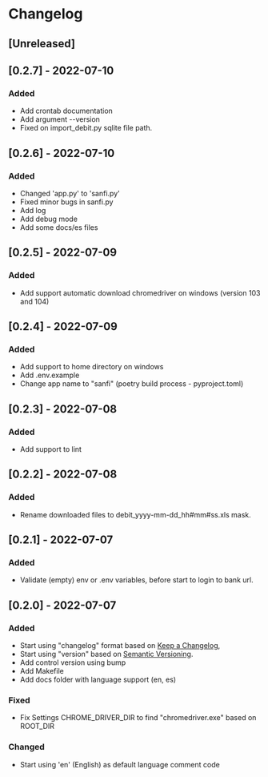 # Changelog

## [Unreleased]

## [0.2.7] - 2022-07-10
### Added
- Add crontab documentation
- Add argument --version
- Fixed on import_debit.py sqlite file path.

## [0.2.6] - 2022-07-10
### Added
- Changed 'app.py' to 'sanfi.py'
- Fixed minor bugs in sanfi.py
- Add log
- Add debug mode
- Add some docs/es files


## [0.2.5] - 2022-07-09
### Added
- Add support automatic download chromedriver on windows (version 103 and 104)

## [0.2.4] - 2022-07-09
### Added
- Add support to home directory on windows
- Add .env.example
- Change app name to "sanfi" (poetry build process - pyproject.toml)


## [0.2.3] - 2022-07-08
### Added
- Add support to lint


## [0.2.2] - 2022-07-08
### Added
- Rename downloaded files to debit_yyyy-mm-dd_hh#mm#ss.xls mask.


## [0.2.1] - 2022-07-07
### Added
- Validate (empty) env or .env variables, before start to login to bank url.


## [0.2.0] - 2022-07-07
### Added
- Start using "changelog" format based on [Keep a Changelog](https://keepachangelog.com/en/1.0.0/),
- Start using "version" based on [Semantic Versioning](https://semver.org/spec/v2.0.0.html).
- Add control version using bump
- Add Makefile
- Add docs folder with language support (en, es)

### Fixed
- Fix Settings CHROME_DRIVER_DIR to find "chromedriver.exe" based on ROOT_DIR


### Changed
- Start using 'en' (English) as default language comment code
